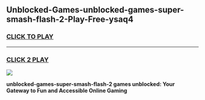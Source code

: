 
## Unblocked-Games-unblocked-games-super-smash-flash-2-Play-Free-ysaq4
<h3>
<a href="https://premium76.site?title=unblocked-games-super-smash-flash-2&ref=23A">CLICK TO PLAY</a></h3>
<hr>

<h3>
<a href="https://premium76.site?title=unblocked-games-super-smash-flash-2&ref=23A">CLICK 2 PLAY</a>
  
</h3>

<a href="https://premium76.site?title=unblocked-games-super-smash-flash-2&ref=23A"><img src="https://clearcache.store/games.png"></a>


**unblocked-games-super-smash-flash-2 games unblocked: Your Gateway to Fun and Accessible Online Gaming**
